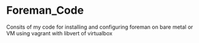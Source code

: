 # Foreman_Code
Consits of my code for installing and configuring foreman on bare metal or VM using vagrant with libvert of virtualbox
